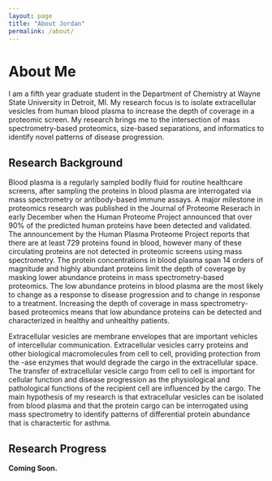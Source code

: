 ```yaml
---
layout: page
title: "About Jordan"
permalink: /about/
---
```


# About Me

I am a fifth year graduate student in the Department of Chemistry at Wayne State University in Detroit, MI.
My research focus is to isolate extracellular vesicles from human blood plasma to increase the depth of coverage in a proteomic screen.
My research brings me to the intersection of mass spectrometry-based proteomics, size-based separations, and informatics to identify novel patterns of disease progression.

## Research Background

Blood plasma is a regularly sampled bodily fluid for routine healthcare screens, after sampling the proteins in blood plasma are interrogated via mass spectrometry or antibody-based immune assays.
A major milestone in proteomics research was published in the Journal of Proteome Reserach in early December when the Human Proteome Project announced that over 90% of the predicted human proteins have been detected and validated.
The announcement by the Human Plasma Proteome Project reports that there are at least 729 proteins found in blood, however many of these circulating proteins are not detected in proteomic screens using mass spectrometry.
The protein concentrations in blood plasma span 14 orders of magnitude and highly abundant proteins limit the depth of coverage by masking lower abundance proteins in mass spectrometry-based proteomics.
The low abundance proteins in blood plasma are the most likely to change as a response to disease progression and to change in response to a treatment.
Increasing the depth of coverage in mass spectrometry-based proteomics means that low abundance proteins can be detected and characterized in healthy and unhealthy patients.

Extracellular vesicles are membrane envelopes that are important vehicles of intercellular communication.
Extracellular vesicles carry proteins and other biological macromolecules from cell to cell, providing protection from the -ase enzymes that would degrade the cargo in the extracellular space.
The transfer of extracellular vesicle cargo from cell to cell is important for cellular function and disease progression as the physiological and pathological functions of the recipient cell are influenced by the cargo.
The main hypothesis of my research is that extracellular vesicles can be isolated from blood plasma and that the protein cargo can be interrogated using mass spectrometry to identify patterns of differential protein abundance that is charactertic for asthma.

## Research Progress

__Coming Soon.__
